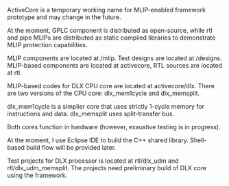 ActiveCore is a temporary working name for MLIP-enabled framework prototype and may change in the future.

At the moment, GPLC component is distributed as open-source, while rtl and pipe MLIPs are distributed as static compiled libraries to demonstrate MLIP protection capabilities.

MLIP components are located at /mlip.
Test designs are located at /designs. MLIP-based components are located at activecore, RTL sources are located at rtl.

MLIP-based codes for DLX CPU core are located at activecore/dlx.
There are two versions of the CPU core: dlx_mem1cycle and dlx_memsplit.

dlx_mem1cycle is a simplier core that uses strictly 1-cycle memory for instructions and data.
dlx_memsplit uses split-transfer bus.

Both cores function in hardware (however, exaustive testing is in progress).

At the moment, I use Eclipse IDE to build the C++ shared library. Shell-based build flow will be provided later.

Test projects for DLX processor is located at rtl/dlx_udm and rtl/dlx_udm_memsplit. The projects need preliminary build of DLX core using the framework.
